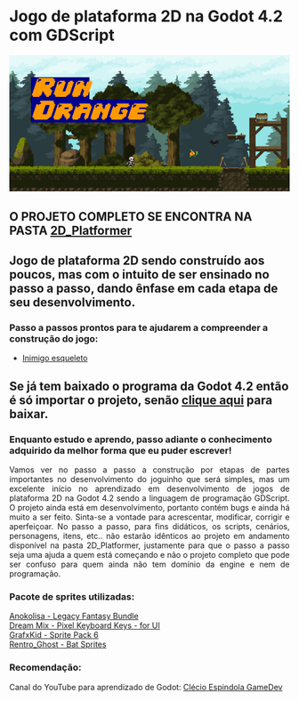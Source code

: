 # Jogo de plataforma 2D na Godot 4.2 com GDScript
 
![Capa do jogo](https://raw.githubusercontent.com/luanabuscariolo/2D_Platform_Game_Godot_4.2.1/main/images/capa.png)

## O PROJETO COMPLETO SE ENCONTRA NA PASTA [2D_Platformer](https://github.com/luanabuscariolo/2D_Platform_Game_Godot_4.2.1/tree/main/2D_Platformer)

## Jogo de plataforma 2D sendo construído aos poucos, mas com o intuito de ser ensinado no passo a passo, dando ênfase em cada etapa de seu desenvolvimento.
### Passo a passos prontos para te ajudarem a compreender a construção do jogo:
 - [Inimigo esqueleto](https://github.com/luanabuscariolo/2D_Platform_Game_Godot_4.2.1/tree/main/Step_by_Step/Enemy_Skeleton)

## Se já tem baixado o programa da Godot 4.2 então é só importar o projeto, senão [clique aqui](https://godotengine.org/download/windows/) para baixar.

### Enquanto estudo e aprendo, passo adiante o conhecimento adquirido da melhor forma que eu puder escrever!

<p align="justify"> Vamos ver no passo a passo a construção por etapas de partes importantes no desenvolvimento do joguinho que será simples, mas um excelente início no aprendizado em desenvolvimento de jogos de plataforma 2D na Godot 4.2 sendo a linguagem de programação GDScript.
O projeto ainda está em desenvolvimento, portanto contém bugs e ainda há muito a ser feito. Sinta-se a vontade para acrescentar, modificar, corrigir e aperfeiçoar. No passo a passo, para fins didáticos, os scripts, cenários, personagens, itens, etc.. não estarão idênticos ao projeto em andamento disponível na pasta 2D_Platformer, justamente para que o passo a passo seja uma ajuda a quem está começando e não o projeto completo que pode ser confuso para quem ainda não tem domínio da engine e nem de programação.</p>  

### Pacote de sprites utilizadas:   
[Anokolisa - Legacy Fantasy Bundle](https://anokolisa.itch.io/sidescroller-pixelart-sprites-asset-pack-forest-16x16)  
[Dream Mix - Pixel Keyboard Keys - for UI](https://dreammix.itch.io/keyboard-keys-for-ui)  
[GrafxKid - Sprite Pack 6](https://grafxkid.itch.io/sprite-pack-6)  
[Rentro_Ghost - Bat Sprites](https://rentro-ghost.itch.io/bat-sprites)  

### Recomendação:
Canal do YouTube para aprendizado de Godot: [Clécio Espindola GameDev](https://www.youtube.com/@clecioespindolagamedev) 

